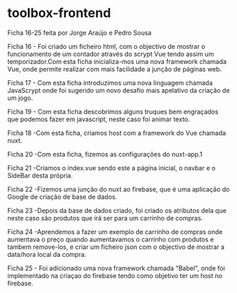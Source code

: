 # toolbox-frontend
Ficha 16-25 feita por Jorge Araújo e Pedro Sousa

Ficha 16 - Foi criado um ficheiro html, com o objectivo de mostrar o funcionamento de um contador através do scrypt Vue tendo assim um temporizador.Com esta ficha inicializa-mos uma nova framework chamada Vue, onde permite realizar com mais facilidade a junção de páginas web.

Ficha 17 - Com esta ficha introduzimos uma nova linguagem chamada JavaScrypt onde foi sugerido um novo desafio mais apelativo da criação de um jogo.

Ficha 19 - Com esta ficha descobrimos alguns truques bem engraçados que podemos fazer em javascript, neste caso foi animar texto.

Ficha 18 -Com esta ficha, criamos host com a framework do Vue chamada nuxt.

Ficha 20 -Com esta ficha, fizemos as configurações do nuxt-app.1

Ficha 21 -Criamos o index.vue sendo este a página inicial, o navbar e o SideBar desta própria.

Ficha 22 -Fizemos uma junção do nuxt ao firebase, que é uma aplicação do Google de criação de base de dados.

Ficha 23 -Depois da base de dados criado, foi criado os atributos dela que neste caso são produtos que irá ser para um carrinho de compras.

Ficha 24 -Aprendemos a fazer um exemplo de carrinho de compras onde aumentava o preço quando aumentavamos o carrinho com produtos e tambem remove-los, e criar um ficheiro json com o objectivo de mostrar a data/hora local da compra.

Ficha 25 - Foi adicionado uma nova framework chamada "Babel", onde foi implementado na criaçao do firebase tendo como objetivo ter um host no firebase.

